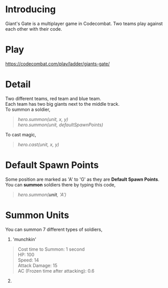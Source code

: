# **Introducing**
Giant's Gate is a multiplayer game in Codecombat. Two teams play against each other with their code. <br />

# **Play**
https://codecombat.com/play/ladder/giants-gate/

# **Detail**
Two different teams, red team and blue team. <br />
Each team has two big giants next to the middle track. <br />
To summon a soldier, 
> _hero.summon(unit, x, y)_ <br />
> _hero.summon(unit, defaultSpawnPoints)_

To cast magic,
> _hero.cast(unit, x, y)_



# **Default Spawn Points**
Some position are marked as 'A' to 'G' as they are **Default Spawn Points**. <br />
You can **summon** soldiers there by typing this code,
> _hero.summon(**unit**, 'A')_

# **Summon Units**
You can summon 7 different types of soldiers, <br />
1. 'munchkin'
> Cost time to Summon: 1 second <br />
> HP: 100 <br />
> Speed: 14 <br />
> Attack Damage: 15 <br />
> AC (Frozen time after attacking): 0.6 <br />

2. 
